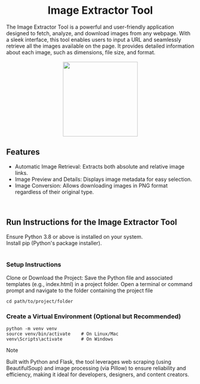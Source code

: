 <H1 align="center"> Image Extractor Tool </H1>
The Image Extractor Tool is a powerful and user-friendly application designed to fetch, analyze, and download images from any webpage. With a sleek interface, this tool enables users to input a URL and seamlessly retrieve all the images available on the page. It provides detailed information about each image, such as dimensions, file size, and format.<br>
<br>
<div align="center">
  
<img src="https://github.com/user-attachments/assets/4f9e4599-b4fb-40b6-9c32-27026a86c086" style="width: 200px; height: 200px;">

</div>

<h2>Features</h2>

* Automatic Image Retrieval: Extracts both absolute and relative image links.
* Image Preview and Details: Displays image metadata for easy selection.
* Image Conversion: Allows downloading images in PNG format regardless of their original type.

<br>
<h2>Run Instructions for the Image Extractor Tool</h2>
Ensure Python 3.8 or above is installed on your system.<br>
Install pip (Python's package installer).<br>

<br>
<h3>Setup Instructions</h3>
Clone or Download the Project:
Save the Python file and associated templates (e.g., index.html) in a project folder.
Open a terminal or command prompt and navigate to the folder containing the project file

`cd path/to/project/folder`

<h3>Create a Virtual Environment (Optional but Recommended)</h3>

`python -m venv venv` <br>
`source venv/bin/activate    # On Linux/Mac` <br>
`venv\Scripts\activate       # On Windows`<br>


> [!Note]
> Built with Python and Flask, the tool leverages web scraping (using BeautifulSoup) and image processing (via Pillow) to ensure reliability and efficiency, making it ideal for developers, designers, and content creators.
